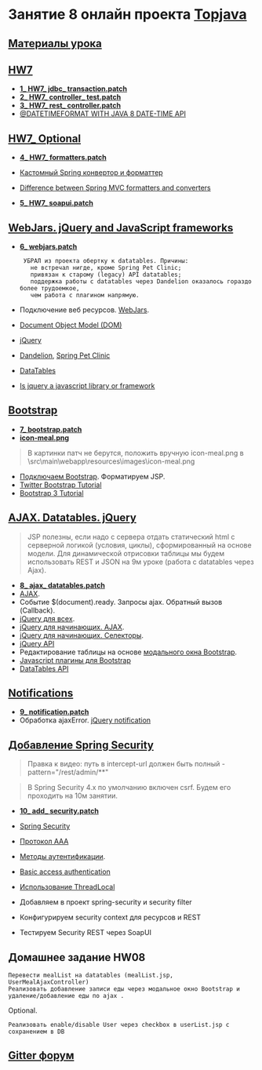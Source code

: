 # Занятие 8 онлайн проекта <a href="https://github.com/JavaWebinar/topjava04">Topjava</a>

## <a href="https://drive.google.com/open?id=0B9Ye2auQ_NsFfkpMd2UyWjBsc2JsSE4tRDFkU3BvMktFQkhUN1J6VExxSUUzOHlSR0RhNm8">Материалы урока</a>

## <a href="https://drive.google.com/open?id=0B9Ye2auQ_NsFdWdxdGpfV2J0VDA">HW7</a>
-  **<a href="https://drive.google.com/open?id=0B9Ye2auQ_NsFbzRpUGhneE56WTQ">1_ HW7_ jdbc_ transaction.patch</a>**
-  **<a href="https://drive.google.com/open?id=0B9Ye2auQ_NsFN2o0RkM4WUwtLVU">2_ HW7_ controller_ test.patch</a>**
-  **<a href="https://drive.google.com/open?id=0B9Ye2auQ_NsFUnBKanNVR1NrSVk">3_ HW7_ rest_ controller.patch</a>**
-  <a href="http://blog.codeleak.pl/2014/06/spring-4-datetimeformat-with-java-8.html">@DATETIMEFORMAT WITH JAVA 8 DATE-TIME API</a>

## <a href="https://drive.google.com/open?id=0B9Ye2auQ_NsFV3dpWVk0alJmQXc">HW7_ Optional</a>
-  **<a href="https://drive.google.com/open?id=0B9Ye2auQ_NsFQks5dkFTTFpvSmc">4_ HW7_ formatters.patch</a>**
-  <a href="http://docs.spring.io/spring/docs/current/spring-framework-reference/html/mvc.html#mvc-config-conversion">Кастомный Spring конвертор и форматтер</a>
-  <a href="http://stackoverflow.com/questions/13048368/difference-between-spring-mvc-formatters-and-converters">Difference between Spring MVC formatters and converters</a>

-  **<a href="https://drive.google.com/open?id=0B9Ye2auQ_NsFRU4taG02NGxqeGc">5_ HW7_ soapui.patch</a>**

##  <a href="https://drive.google.com/open?id=0B9Ye2auQ_NsFUmVsM3V6djMzYmc">WebJars. jQuery and JavaScript frameworks</a>
-  **<a href="https://drive.google.com/open?id=0B9Ye2auQ_NsFUGFoclMwWHk0QXc">6_ webjars.patch</a>**

        УБРАЛ из проекта обертку к datatables. Причины:
          не встречал нигде, кроме Spring Pet Clinic;
          привязан к старому (legacy) API datatables;
          поддержка работы с datatables через Dandelion оказалось гораздо более трудоемкое, 
          чем работа с плагином напрямую. 
   
-  Подключение веб ресурсов. <a href="http://www.webjars.org/">WebJars</a>.
-  <a href="https://ru.wikipedia.org/wiki/Document_Object_Model">Document Object Model (DOM)</a>
-  <a href="https://ru.wikipedia.org/wiki/JQuery">jQuery</a>
-  <a href="http://dandelion.github.io">Dandelion</a>, <a href="https://github.com/spring-projects/spring-petclinic">Spring Pet Clinic</a>
-  <a href="https://www.datatables.net/">DataTables</a>
-  <a href="http://stackoverflow.com/questions/7062775/is-jquery-a-javascript-library-or-framework">Is jquery a javascript library or framework</a>

##  <a href="https://drive.google.com/open?id=0B9Ye2auQ_NsFNXJmeTZBbmduaU0">Bootstrap</a>
-  **<a href="https://drive.google.com/open?id=0B9Ye2auQ_NsFeHp5dFJyZFZxcWs">7_ bootstrap.patch</a>**
-  **<a href="https://drive.google.com/open?id=0B9Ye2auQ_NsFTVduaXhPWnl5T0U">icon-meal.png</a>**
> В картинки патч не берутся, положить вручную icon-meal.png в \src\main\webapp\resources\images\icon-meal.png

-  <a href="http://getbootstrap.com/getting-started/">Подключаем Bootstrap</a>. Форматируем JSP.
-  <a href="http://www.tutorialrepublic.com/twitter-bootstrap-tutorial/">Twitter Bootstrap Tutorial</a>
-  <a href="http://www.w3schools.com/bootstrap/">Bootstrap 3 Tutorial</a>

##  <a href="https://drive.google.com/open?id=0B9Ye2auQ_NsFYjhIVDNkallsTTQ">AJAX. Datatables. jQuery</a>
>  JSP полезны, если надо с сервера отдать статический html с серверной логикой (условия, циклы), сформированный на основе модели. 
Для динамической отрисовки таблицы мы будем использовать REST и JSON на 9м уроке (работа с datatables через Ajax).

-  **<a href="https://drive.google.com/open?id=0B9Ye2auQ_NsFbHhFdWl4RzhndU0">8_ ajax_ datatables.patch</a>**
-  <a href="https://ru.wikipedia.org/wiki/AJAX">AJAX</a>. 
-  Событие $(document).ready. Запросы ajax. Обратный вызов (Callback).
-  <a href="http://anton.shevchuk.name/jquery/">jQuery для всех</a>.
-  <a href="http://anton.shevchuk.name/javascript/jquery-for-beginners-ajax/">jQuery для начинающих. AJAX</a>.
-  <a href="http://anton.shevchuk.name/javascript/jquery-for-beginners-selectors/">jQuery для начинающих. Селекторы</a>.
-  <a href="http://api.jquery.com/">jQuery API</a>
-  Редактирование таблицы на основе <a href="http://getbootstrap.com/javascript/#modals">модального окна Bootstrap</a>. 
-  <a href="http://bootstrap-ru.com/203/javascript.php">Javascript плагины для Bootstrap</a>
-  <a href="http://datatables.net/reference/api/">DataTables API</a>


##  <a href="https://drive.google.com/open?id=0B9Ye2auQ_NsFMTVWaXdWRUZsUEE"> Notifications</a>
-  **<a href="https://drive.google.com/open?id=0B9Ye2auQ_NsFS3NLZ01pcUlZZUU">9_ notification.patch</a>**
-  Обработка ajaxError. <a href="http://ned.im/noty/">jQuery notification</a>

##  <a href="https://drive.google.com/open?id=0B9Ye2auQ_NsFRVkzcFMwc0hrYmM">Добавление Spring Security</a>  
>  Правка к видео: путь в intercept-url должен быть полный - pattern="/rest/admin/**"

>  В Spring Security 4.x по умолчанию включен csrf. Будем его проходить на 10м занятии.  

-  **<a href="https://drive.google.com/open?id=0B9Ye2auQ_NsFS1FTelBWM0NkclU">10_ add_ security.patch</a>**

-  <a href="http://projects.spring.io/spring-security/">Spring Security</a>

-  <a href="https://ru.wikipedia.org/wiki/Протокол_AAA">Протокол AAA</a>
-  <a href="https://ru.wikipedia.org/wiki/Аутентификация_в_Интернете">Методы аутентификации</a>.
-  <a href="https://en.wikipedia.org/wiki/Basic_access_authentication">Basic access authentication</a>

-  <a href="http://articles.javatalks.ru/articles/17">Использование ThreadLocal</a>

-  Добавляем в проект spring-security и security filter
-  Конфигурируем security context для ресурсов и REST
-  Тестируем Security REST через SoapUI

## Домашнее задание HW08
    Перевести mealList на datatables (mealList.jsp, UserMealAjaxController)
    Реализовать добавление записи еды через модальное окно Bootstrap и удаление/добавление еды по ajax .

Optional.

    Реализовать enable/disable User через checkbox в userList.jsp с сохранением в DB
    
## <a href="https://gitter.im/JavaOPs/topjava/Lesson08">Gitter форум</a>
